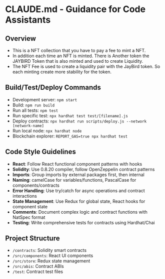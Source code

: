 # CLAUDE.md - Guidance for Code Assistants

## Overview
- This is a NFT collection that you have to pay a fee to mint a NFT.  
- In addition each time an NFT is minted.  There is Another token the JAYBIRD Token that is also minted and used to create Liquidity.
- The NFT Fee is used to create a liquidity pair with the JayBird token.  So each minting create more stability for the token.

## Build/Test/Deploy Commands
- Development server: `npm start`
- Build: `npm run build`
- Run all tests: `npm test`
- Run specific test: `npx hardhat test test/[filename].js`
- Deploy contracts: `npx hardhat run scripts/deploy.js --network [network-name]`
- Run local node: `npx hardhat node`
- Blockchain explorer: `REPORT_GAS=true npx hardhat test`

## Code Style Guidelines
- **React**: Follow React functional component patterns with hooks
- **Solidity**: Use 0.8.20 compiler, follow OpenZeppelin contract patterns
- **Imports**: Group imports by external packages first, then internal
- **Naming**: camelCase for variables/functions, PascalCase for components/contracts
- **Error Handling**: Use try/catch for async operations and contract interactions
- **State Management**: Use Redux for global state, React hooks for component state
- **Comments**: Document complex logic and contract functions with NatSpec format
- **Testing**: Write comprehensive tests for contracts using Hardhat/Chai

## Project Structure
- `/contracts`: Solidity smart contracts
- `/src/components`: React UI components
- `/src/store`: Redux state management
- `/src/abis`: Contract ABIs
- `/test`: Contract test files